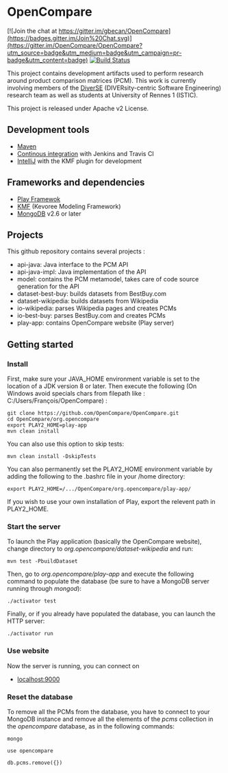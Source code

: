 
OpenCompare
===========

[![Join the chat at https://gitter.im/gbecan/OpenCompare](https://badges.gitter.im/Join%20Chat.svg)](https://gitter.im/OpenCompare/OpenCompare?utm_source=badge&utm_medium=badge&utm_campaign=pr-badge&utm_content=badge)
[![Build Status](https://travis-ci.org/OpenCompare/OpenCompare.svg?branch=master)](https://travis-ci.org/OpenCompare/OpenCompare)

This project contains development artifacts used to perform research around product comparison matrices (PCM). This work is currently involving members of the [DiverSE](http://diverse.irisa.fr/) (DIVERsity-centric Software Engineering) research team as well as students at University of Rennes 1 (ISTIC).

This project is released under Apache v2 License.


## Development tools

* [Maven](https://maven.apache.org)
* [Continous integration](https://ci.inria.fr/) with Jenkins and Travis CI
* [IntelliJ](https://www.jetbrains.com/idea/) with the KMF plugin for development

## Frameworks and dependencies

* [Play Framewok](https://www.playframework.com)
* [KMF](https://github.com/dukeboard/kevoree-modeling-framework) (Kevoree Modeling Framework)
* [MongoDB](https://www.mongodb.com/) v2.6 or later

## Projects

This github repository contains several projects :

* api-java: Java interface to the PCM API
* api-java-impl: Java implementation of the API
* model: contains the PCM metamodel, takes care of code source generation for the API
* dataset-best-buy: builds datasets from BestBuy.com
* dataset-wikipedia: builds datasets from Wikipedia
* io-wikipedia: parses Wikipedia pages and creates PCMs
* io-best-buy: parses BestBuy.com and creates PCMs
* play-app: contains OpenCompare website (Play server)

## Getting started

### Install
First, make sure your JAVA_HOME environment variable is set to the location of a JDK version 8 or later. Then execute the following (On Windows avoid specials chars from filepath like : C:/Users/François/OpenCompare) :

    git clone https://github.com/OpenCompare/OpenCompare.git
    cd OpenCompare/org.opencompare
    export PLAY2_HOME=play-app
    mvn clean install

You can also use this option to skip tests: 

    mvn clean install -DskipTests

You can also permanently set the PLAY2_HOME environment variable by adding the following to the .bashrc file in your /home directory:

	export PLAY2_HOME=/.../OpenCompare/org.opencompare/play-app/

If you wish to use your own installation of Play, export the relevent path in PLAY2_HOME.

### Start the server
To launch the Play application (basically the OpenCompare website), change directory to _org.opencompare/dataset-wikipedia_ and run:

    mvn test -PbuildDataset

Then, go to _org.opencompare/play-app_ and execute the following command to populate the database (be sure to have a MongoDB server running through _mongod_):

    ./activator test

Finally, or if you already have populated the database, you can launch the HTTP server:

    ./activator run
### Use website

Now the server is running, you can connect on 
* [localhost:9000](http://localhost:9000/)

### Reset the database
To remove all the PCMs from the database, you have to connect to your MongoDB instance and remove all the elements of the _pcms_ collection in the _opencompare_ database, as in the following commands:

    mongo

    use opencompare

    db.pcms.remove({})
